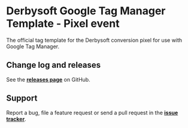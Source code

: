 # Derbysoft Google Tag Manager Template - Pixel event

The official tag template for the Derbysoft conversion pixel for use with Google Tag Manager.

## Change log and releases

See the [**releases page**](https://github.com/joeyou2020/derbysoft-gtm-template/releases) on GitHub.

## Support

Report a bug, file a feature request or send a pull request in the [**issue tracker**](https://github.com/joeyou2020/derbysoft-gtm-template/issues).